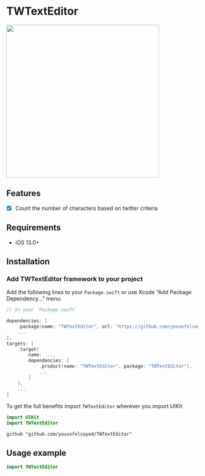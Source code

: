 # TWTextEditor


<p align="row">
<img src= "https://media.giphy.com/media/8126LNcT9QCSmVX2z4/giphy.gif" width="400" >
</p>

## Features

- [x] Count the number of characters based on twitter criteria 


## Requirements

- iOS 13.0+


## Installation

### Add TWTextEditor framework to your project

Add the following lines to your `Package.swift` or use Xcode “Add Package Dependency…” menu.

```swift
// In your `Package.swift`

dependencies: [
    .package(name: "TWTextEditor", url: "https://github.com/yousefelsayed/TWTextEditor", ...),
    ...
],
targets: [
    .target(
        name: ...,
        dependencies: [
            .product(name: "TWTextEditor", package: "TWTextEditor"),
            ...
        ]
    ),
    ...
]
```


To get the full benefits import `TWTextEditor` wherever you import UIKit

``` swift
import UIKit
import TWTextEditor
```

```
github "github.com/yousefelsayed/TWTextEditor"
```

## Usage example

```swift
import TWTextEditor
```


